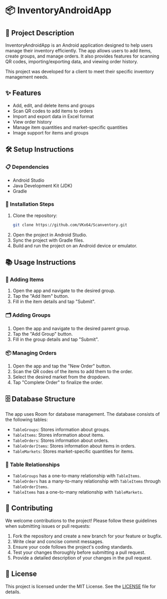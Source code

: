 # 📦 InventoryAndroidApp

## 📖 Project Description

InventoryAndroidApp is an Android application designed to help users manage their inventory efficiently. The app allows users to add items, create groups, and manage orders. It also provides features for scanning QR codes, importing/exporting data, and viewing order history.

This project was developed for a client to meet their specific inventory management needs.

## ✨ Features

- Add, edit, and delete items and groups
- Scan QR codes to add items to orders
- Import and export data in Excel format
- View order history
- Manage item quantities and market-specific quantities
- Image support for items and groups

## 🛠️ Setup Instructions

### 📋 Dependencies

- Android Studio
- Java Development Kit (JDK)
- Gradle

### 🚀 Installation Steps

1. Clone the repository:
   ```sh
   git clone https://github.com/VKx64/Scanventory.git
   ```
2. Open the project in Android Studio.
3. Sync the project with Gradle files.
4. Build and run the project on an Android device or emulator.

## 📚 Usage Instructions

### 📝 Adding Items

1. Open the app and navigate to the desired group.
2. Tap the "Add Item" button.
3. Fill in the item details and tap "Submit".

### 🗂️ Adding Groups

1. Open the app and navigate to the desired parent group.
2. Tap the "Add Group" button.
3. Fill in the group details and tap "Submit".

### 📦 Managing Orders

1. Open the app and tap the "New Order" button.
2. Scan the QR codes of the items to add them to the order.
3. Select the desired market from the dropdown.
4. Tap "Complete Order" to finalize the order.

## 🗄️ Database Structure

The app uses Room for database management. The database consists of the following tables:

- `TableGroups`: Stores information about groups.
- `TableItems`: Stores information about items.
- `TableOrders`: Stores information about orders.
- `TableOrderItems`: Stores information about items in orders.
- `TableMarkets`: Stores market-specific quantities for items.

### 🔗 Table Relationships

- `TableGroups` has a one-to-many relationship with `TableItems`.
- `TableOrders` has a many-to-many relationship with `TableItems` through `TableOrderItems`.
- `TableItems` has a one-to-many relationship with `TableMarkets`.

## 🤝 Contributing

We welcome contributions to the project! Please follow these guidelines when submitting issues or pull requests:

1. Fork the repository and create a new branch for your feature or bugfix.
2. Write clear and concise commit messages.
3. Ensure your code follows the project's coding standards.
4. Test your changes thoroughly before submitting a pull request.
5. Provide a detailed description of your changes in the pull request.

## 📄 License

This project is licensed under the MIT License. See the [LICENSE](LICENSE) file for details.
